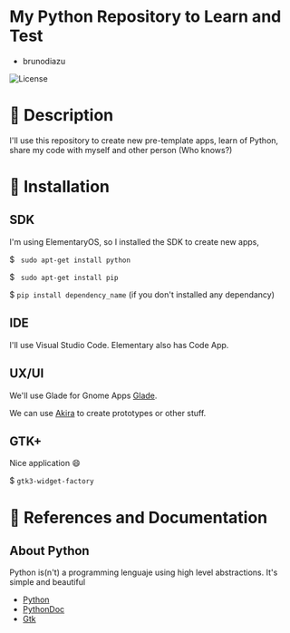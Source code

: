 # My Python Repository to Learn and Test
- brunodiazu

![License](https://upload.wikimedia.org/wikipedia/commons/thumb/9/93/GPLv3_Logo.svg/250px-GPLv3_Logo.svg.png)

#  :paperclip: Description
I'll use this repository to create new pre-template apps, learn of Python, share my code with myself and other person (Who knows?)


# :rainbow: Installation

## SDK
I'm using ElementaryOS, so I installed the SDK to create new apps,

$ ``` sudo apt-get install python```

$ ``` sudo apt-get install pip```

$ ``` pip install dependency_name ``` (if you don't installed any dependancy)

## IDE

I'll use Visual Studio Code. Elementary also has Code App.

## UX/UI 

We'll use Glade for Gnome Apps [Glade](https://glade.gnome.org/).

We can use [Akira](https://github.com/akiraux/Akira) to create prototypes or other stuff.

## GTK+
Nice application :smile:

$ ```gtk3-widget-factory```

# :scroll: References and Documentation

## About Python
Python is(n't) a programming lenguaje using high level abstractions. It's simple and beautiful


<!--[NameOfLink](https://www.TheLink.here)-->
- [Python](https://www.python.org/)
- [PythonDoc](https://www.python.org/doc/)
- [Gtk](https://www.gtk.org/)